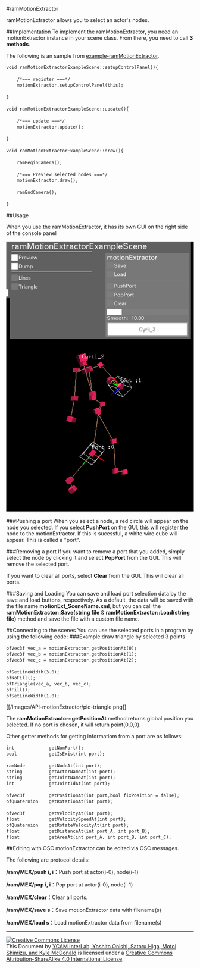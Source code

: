 #ramMotionExtractor

ramMotionExtractor allows you to select an actor's nodes.

##Implementation
To implement the ramMotionExtractor, you need an motionExtractor instance in your scene class. From there, you need to call **3 methods**.

The following is an sample from [example-ramMotionExtractor](https://github.com/YCAMInterlab/RAMDanceToolkit/tree/master/examples/example-ramMotionExtractor).
~~~
void ramMotionExtractorExampleScene::setupControlPanel(){
	
	/*=== register ===*/
	motionExtractor.setupControlPanel(this);
	
}

void ramMotionExtractorExampleScene::update(){

	/*=== update ===*/
	motionExtractor.update();

}

void ramMotionExtractorExampleScene::draw(){

	ramBeginCamera();
	
	/*=== Preview selected nodes ===*/
	motionExtractor.draw();
	
	ramEndCamera();
	
}
~~~

##Usage

When you use the ramMotionExtractor, it has its own GUI on the right side of the console panel 

![preview image](Images/API-motionExtractor/pic-preview.png)

###Pushing a port
When you select a node, a red circle will appear on the node you selected. If you select **PushPort** on the GUI, this will register the node to the motionExtractor. If this is sucessful, a white wire cube will appear. This is called a "port".

###Removing a port
If you want to remove a port that you added, simply select the node by clicking it and select **PopPort** from the GUI. This will remove the selected port.

If you want to clear all ports, select **Clear** from the GUI. This will clear all ports.

###Saving and Loading
You can save and load port selection data by the save and load buttons, respectively.
As a default, the data will be saved with the file name **motionExt_SceneName.xml**, but you can call the  **ramMotionExtractor::Save(string file** & **ramMotionExtractor::Load(string file)** method and save the file with a custom file name.

##Connecting to the scenes
You can use the selected ports in a program by using the following code:
###Example:draw triangle by selected 3 points

	ofVec3f vec_a = motionExtractor.getPositionAt(0);
	ofVec3f vec_b = motionExtractor.getPositionAt(1);
	ofVec3f vec_c = motionExtractor.getPositionAt(2);

	ofSetLineWidth(3.0);
	ofNoFill();
	ofTriangle(vec_a, vec_b, vec_c);
	ofFill();
	ofSetLineWidth(1.0);

[[/Images/API-motionExtractor/pic-triangle.png]]

The **ramMotionExtractor::getPositionAt** method returns global position you selected.
If no port is chosen, it will return point(0,0,0).

Other getter methods for getting informatiom from a port are as follows:

	int				getNumPort();
	bool			getIsExist(int port);

	ramNode			getNodeAt(int port);
	string			getActorNameAt(int port);
	string			getJointNameAt(int port);
	int				getJointIdAt(int port);

	ofVec3f			getPositionAt(int port,bool fixPosition = false);
	ofQuaternion	getRotationAt(int port);

	ofVec3f			getVelocityAt(int port);
	float			getVelocitySpeedAt(int port);
	ofQuaternion	getRotateVelocityAt(int port);
	float			getDistanceAt(int port_A, int port_B);
	float			getAreaAt(int port_A, int port_B, int port_C);

##Editing with OSC
motionExtractor can be edited via OSC messages.

The following are protocol details:

**/ram/MEX/push i, i**：Push port at actor(i-0), node(i-1)

**/ram/MEX/pop i, i**：Pop port at actor(i-0), node(i-1)

**/ram/MEX/clear**：Clear all ports.

**/ram/MEX/save s**：Save motionExtractor data with filename(s)

**/ram/MEX/load s**：Load motionExtractor data from filename(s)

<hr>
<a rel="license" href="http://creativecommons.org/licenses/by-sa/4.0/"><img alt="Creative Commons License" style="border-width:0" src="http://i.creativecommons.org/l/by-sa/4.0/80x15.png" /></a><br /><span xmlns:dct="http://purl.org/dc/terms/" property="dct:title">This Document</span> by <a xmlns:cc="http://creativecommons.org/ns#" href="http://interlab.ycam.jp/projects/ram" property="cc:attributionName" rel="cc:attributionURL">YCAM InterLab, Yoshito Onishi, Satoru Higa, Motoi Shimizu, and Kyle McDonald</a> is licensed under a <a rel="license" href="http://creativecommons.org/licenses/by-sa/4.0/">Creative Commons Attribution-ShareAlike 4.0 International License</a>.
